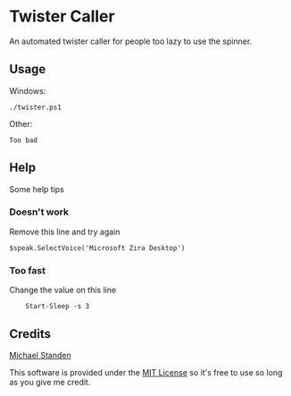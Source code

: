 # Twister Caller

An automated twister caller for people too lazy to use the spinner.

## Usage

Windows:

```
./twister.ps1
```

Other:

```
Too bad
```

## Help

Some help tips

### Doesn't work

Remove this line and try again

```
$speak.SelectVoice('Microsoft Zira Desktop')
```

### Too fast

Change the value on this line

```
    Start-Sleep -s 3
```

## Credits

[Michael Standen](https://michael.standen.link)

This software is provided under the [MIT License](https://tldrlegal.com/license/mit-license) so it's free to use so long as you give me credit.

